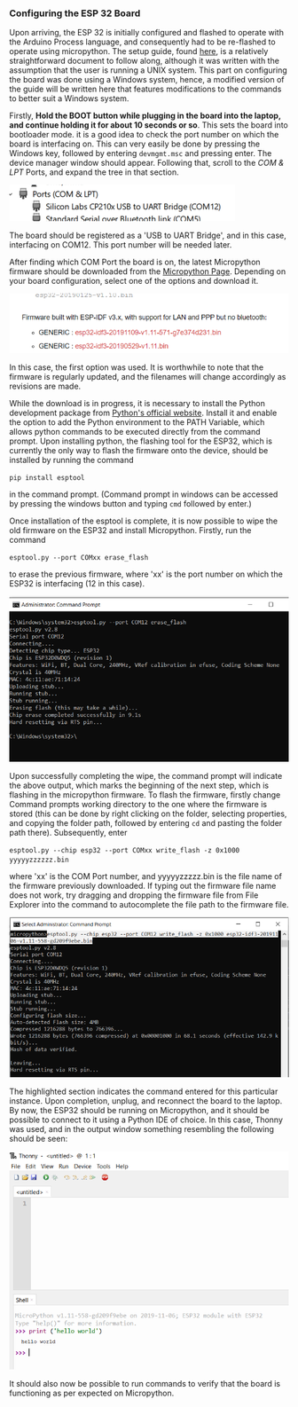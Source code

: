### Configuring the ESP 32 Board

Upon arriving, the ESP 32 is initially configured and flashed to operate with the Arduino Process language, and consequently had to be re-flashed to operate using micropython. The setup guide, found [here](http://docs.micropython.org/en/latest/esp32/tutorial/intro.html#esp32-intro), is a relatively straightforward document to follow along, although it was written with the assumption that the user is running a UNIX system. This part on configuring the board was done using a Windows system, hence, a modified version of the guide will be written here that features modifications to the commands to better suit a Windows system.

Firstly, **Hold the BOOT button while plugging in the board into the laptop, and continue holding it for about 10 seconds or so**. This sets the board into bootloader mode. it is a good idea to check the port number on which the board is interfacing on. This can very easily be done by pressing the Windows key, followed by entering `devmgmt.msc` and pressing enter. The device manager window should appear. Following that, scroll to the *COM & LPT* Ports, and expand the tree in that section.

![COM Port](../Flashing_Guide/Pictures/COM_port.PNG)

The board should be registered as a 'USB to UART Bridge', and in this case, interfacing on COM12. This port number will be needed later.

After finding which COM Port the board is on, the latest Micropython firmware should be downloaded from the [Micropython Page](https://micropython.org/download#esp32). Depending on your board configuration, select one of the options and download it.

![Download Firmware](../Flashing_Guide/Pictures/Firmware.PNG)

In this case, the first option was used. It is worthwhile to note that the firmware is regularly updated, and the filenames will change accordingly as revisions are made.

While the download is in progress, it is necessary to install the Python development package from [Python's official website](https://www.python.org/downloads/). Install it and enable the option to add the Python environment to the PATH Variable, which allows python commands to be executed directly from the command prompt. Upon installing python, the flashing tool for the ESP32, which is currently the only way to flash the firmware onto the device, should be installed by running the command

 `pip install esptool`

in the command prompt. (Command prompt in windows can be accessed by pressing the windows button and typing `cmd` followed by enter.)

Once installation of the esptool is complete, it is now possible to wipe the old firmware on the ESP32 and install Micropython. Firstly, run the command

`esptool.py --port COMxx erase_flash`

to erase the previous firmware, where 'xx' is the port number on which the ESP32 is interfacing (12 in this case).

![Firmware Erase](../Flashing_Guide/Pictures/erase.PNG)

Upon successfully completing the wipe, the command prompt will indicate the above output, which marks the beginning of the next step, which is flashing in the micropython firmware. To flash the firmware, firstly change Command prompts working directory to the one where the firmware is stored (this can be done by right clicking on the folder, selecting properties, and copying the folder path, followed by entering `cd` and pasting the folder path there). Subsequently, enter

`esptool.py --chip esp32 --port COMxx write_flash -z 0x1000 yyyyyzzzzzz.bin`

where 'xx' is the COM Port number, and yyyyyzzzzz.bin is the file name of the firmware previously downloaded. If typing out the firmware file name does not work, try dragging and dropping the firmware file from File Explorer into the command to autocomplete the file path to the firmware file.

![Firmware Erase](../Flashing_Guide/Pictures/flash.PNG)

The highlighted section indicates the command entered for this particular instance. Upon completion, unplug, and reconnect the board to the laptop. By now, the ESP32 should be running on Micropython, and it should be possible to connect to it using a Python IDE of choice. In this case, Thonny was used, and in the output window something resembling the following should be seen:

![Flashing Sucessful](../Flashing_Guide/Pictures/sucessful.PNG)

It should also now be possible to run commands to verify that the board is functioning as per expected on Micropython.
